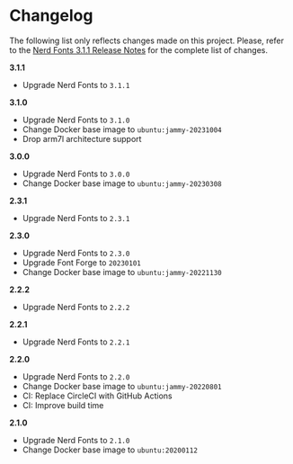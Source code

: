 # Changelog

The following list only reflects changes made on this project. Please, refer to the [Nerd Fonts 3.1.1 Release Notes](https://www.nerdfonts.com/releases) for the complete list of changes.

**3.1.1**

* Upgrade Nerd Fonts to `3.1.1`

**3.1.0**

* Upgrade Nerd Fonts to `3.1.0`
* Change Docker base image to `ubuntu:jammy-20231004`
* Drop arm7l architecture support

**3.0.0**

* Upgrade Nerd Fonts to `3.0.0`
* Change Docker base image to `ubuntu:jammy-20230308`

**2.3.1**

* Upgrade Nerd Fonts to `2.3.1`

**2.3.0**

* Upgrade Nerd Fonts to `2.3.0`
* Upgrade Font Forge to `20230101`
* Change Docker base image to `ubuntu:jammy-20221130`

**2.2.2**

* Upgrade Nerd Fonts to `2.2.2`

**2.2.1**

* Upgrade Nerd Fonts to `2.2.1`

**2.2.0**

* Upgrade Nerd Fonts to `2.2.0`
* Change Docker base image to `ubuntu:jammy-20220801`
* CI: Replace CircleCI with GitHub Actions
* CI: Improve build time

**2.1.0**

* Upgrade Nerd Fonts to `2.1.0`
* Change Docker base image to `ubuntu:20200112`
